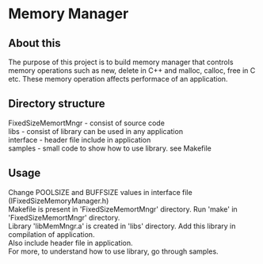 # Memory Manager

## About this
The purpose of this project is to build memory manager that controls memory operations such as new, delete in C++ and malloc, calloc, free in C etc. These memory operation affects performace of an application.

## Directory structure
FixedSizeMemortMngr - consist of source code <br>
libs - consist of library can be used in any application <br>
interface - header file include in application <br>
samples - small code to show how to use library. see Makefile <br>

## Usage
Change POOLSIZE and BUFFSIZE values in interface file (IFixedSizeMemoryManager.h)<br>
Makefile is present in 'FixedSizeMemortMngr' directory. Run 'make' in 'FixedSizeMemortMngr' directory.<br>Library 'libMemMngr.a' is created in 'libs' directory. Add this library in compilation of application.<br>Also include header file in application.<br> For more, to understand how to use library, go through samples.

